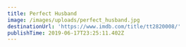 ```yaml
---
title: Perfect Husband
image: /images/uploads/perfect_husband.jpg
destinationUrl: 'https://www.imdb.com/title/tt2820008/'
publishTime: 2019-06-17T23:25:11.402Z
---
```


